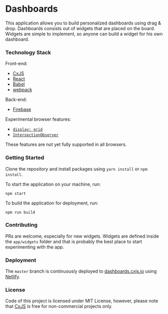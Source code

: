 # Dashboards

This application allows you to build personalized dashboards using drag &amp; drop. Dashboards consists out of widgets
that are placed on the board. Widgets are simple to implement, so anyone can build a widget for his own dashboard.

### Technology Stack 

Front-end:
* [CxJS](https://cxjs.io)
* [React](https://https://facebook.github.io/react/)
* [Babel](https://babeljs.io/)
* [webpack](https://webpack.js.org/)

Back-end:
* [Firebase](https://firebase.google.com/)

Experimental browser features:

* [`display: grid`](https://developer.mozilla.org/en-US/docs/Web/CSS/CSS_Grid_Layout)
* [`IntersectionObserver`](https://developer.mozilla.org/en-US/docs/Web/API/Intersection_Observer_API)

These features are not yet fully supported in all browsers.

### Getting Started

Clone the repository and install packages using `yarn install` or `npm install`.

To start the application on your machine, run:

```
npm start
```

To build the application for deployment, run:

```
npm run build
```

### Contributing

PRs are welcome, especially for new widgets. Widgets are defined inside the `app/widgets` folder 
and that is probably the best place to start experimenting with the app.  

### Deployment

The `master` branch is continuously deployed to [dashboards.cxjs.io](https://dashboards.cxjs.io) 
using [Netlify](https://www.netlify.com/). 

### License

Code of this project is licensed under MIT License, however, please note that [CxJS](https://cxjs.io) is free 
for non-commercial projects only. 
